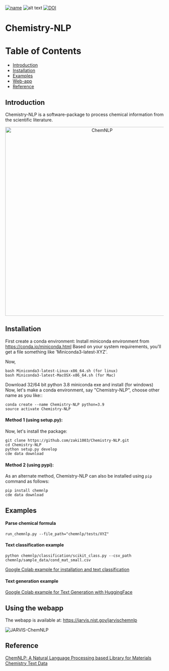 [![name](https://colab.research.google.com/assets/colab-badge.svg)]([[https://colab.research.google.com/github/knc6/jarvis-tools-notebooks/blob/master/jarvis-tools-notebooks/ChemNLP_Example.ipynb]](https://colab.research.google.com/drive/1FRayOxp07ReOUUrL7ZXkPTmF1Ocu5ygI?usp=sharing))
![alt text](https://github.com/zaki1003/Chemistry-NLP/actions/workflows/main.yml/badge.svg)
[![DOI](https://zenodo.org/badge/523320947.svg)](https://zenodo.org/badge/latestdoi/523320947)


# Chemistry-NLP

# Table of Contents
* [Introduction](#intro)
* [Installation](#install)
* [Examples](#example)
* [Web-app](#webapp)
* [Reference](#reference)

<a name="intro"></a>
Introduction
-------------------------
Chemistry-NLP is a software-package to process chemical information from the scientific literature.

<p align="center">
   <img src="https://github.com/zaki1003/Chemistry-NLP/blob/develop/chemnlp/Schemcatic.PNG" alt="ChemNLP"  width="600"/>
</p>

<a name="install"></a>
Installation
-------------------------
First create a conda environment:
Install miniconda environment from https://conda.io/miniconda.html
Based on your system requirements, you'll get a file something like 'Miniconda3-latest-XYZ'.

Now,

```
bash Miniconda3-latest-Linux-x86_64.sh (for linux)
bash Miniconda3-latest-MacOSX-x86_64.sh (for Mac)
```
Download 32/64 bit python 3.8 miniconda exe and install (for windows)
Now, let's make a conda environment, say "Chemistry-NLP", choose other name as you like::
```
conda create --name Chemistry-NLP python=3.9
source activate Chemistry-NLP
```
#### Method 1 (using setup.py):

Now, let's install the package:
```
git clone https://github.com/zaki1003/Chemistry-NLP.git
cd Chemistry-NLP
python setup.py develop
cde data download
```

#### Method 2 (using pypi):

As an alternate method, Chemistry-NLP can also be installed using `pip` command as follows:
```
pip install chemnlp
cde data download
```

<a name="example"></a>
Examples
---------
#### Parse chemical formula 

```
run_chemnlp.py --file_path="chemnlp/tests/XYZ"
```

#### Text classification example

```
python chemnlp/classification/scikit_class.py --csv_path chemnlp/sample_data/cond_mat_small.csv
```

[Google Colab example for installation and text classification](https://colab.research.google.com/github/knc6/jarvis-tools-notebooks/blob/master/jarvis-tools-notebooks/ChemNLP_Example.ipynb)

#### Text generation example

[Google Colab example for Text Generation with HuggingFace](https://colab.research.google.com/github/knc6/jarvis-tools-notebooks/blob/master/jarvis-tools-notebooks/ChemNLP_TitleToAbstract.ipynb)


<a name="webapp"></a>
Using the webapp
---------
The webapp is available at: https://jarvis.nist.gov/jarvischemnlp

![JARVIS-ChemNLP](https://github.com/zaki1003/Chemistry-NLP/blob/develop/chemnlp/PTable.PNG)

<a name="reference"></a>
Reference
---------


[ChemNLP: A Natural Language Processing based Library for Materials Chemistry Text Data](https://arxiv.org/abs/2209.08203)
